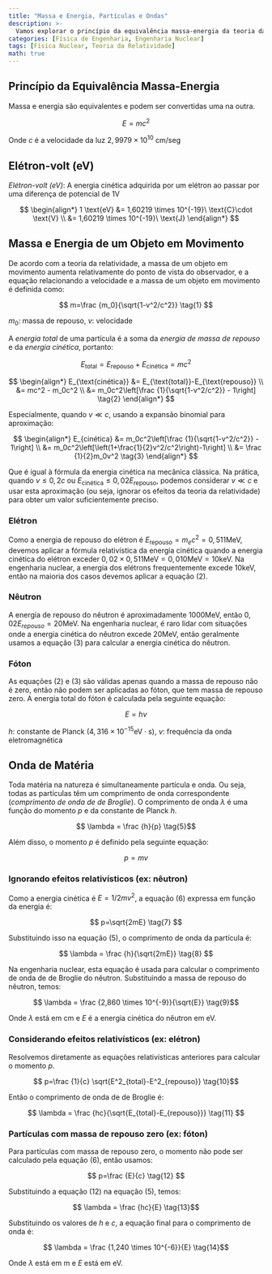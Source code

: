 ```yaml
---
title: "Massa e Energia, Partículas e Ondas"
description: >-
  Vamos explorar o princípio da equivalência massa-energia da teoria da relatividade e calcular a energia de um elétron em movimento considerando os efeitos relativísticos.
categories: [Física de Engenharia, Engenharia Nuclear]
tags: [Física Nuclear, Teoria da Relatividade]
math: true
---
```


## Princípio da Equivalência Massa-Energia
Massa e energia são equivalentes e podem ser convertidas uma na outra.

$$ E=mc^2 $$

Onde $c$ é a velocidade da luz $2,9979 \times 10^{10}\ \text{cm/seg}$

## Elétron-volt (eV)
*Elétron-volt (eV)*: A energia cinética adquirida por um elétron ao passar por uma diferença de potencial de 1V

$$
\begin{align*} 
1 \text{eV} &= 1,60219 \times 10^{-19}\ \text{C}\cdot \text{V}
\\ &= 1,60219 \times 10^{-19}\ \text{J}
\end{align*}
$$

## Massa e Energia de um Objeto em Movimento
De acordo com a teoria da relatividade, a massa de um objeto em movimento aumenta relativamente do ponto de vista do observador, e a equação relacionando a velocidade e a massa de um objeto em movimento é definida como:

$$ m=\frac {m_0}{\sqrt{1-v^2/c^2}} \tag{1} $$

$m_0$: massa de repouso, $v$: velocidade

A *energia total* de uma partícula é a soma da *energia de massa de repouso* e da *energia cinética*, portanto:

$$ E_{\text{total}} = E_{\text{repouso}}+E_{\text{cinética}} = mc^2$$

$$
\begin{align*}
E_{\text{cinética}} &= E_{\text{total}}-E_{\text{repouso}}
\\ &= mc^2 - m_0c^2
\\ &= m_0c^2\left[\frac {1}{\sqrt{1-v^2/c^2}} - 1\right] \tag{2}
\end{align*}
$$

Especialmente, quando $v\ll c$, usando a expansão binomial para aproximação:

$$
\begin{align*}
E_{cinética} &= m_0c^2\left[\frac {1}{\sqrt{1-v^2/c^2}} - 1\right]
\\ &= m_0c^2\left[\left(1+\frac{1}{2}v^2/c^2\right)-1\right]
\\ &= \frac {1}{2}m_0v^2 \tag{3}
\end{align*}
$$

Que é igual à fórmula da energia cinética na mecânica clássica. Na prática, quando $v\leq 0,2c$ ou $E_{\text{cinética}} \leq 0,02E_{\text{repouso}}$, podemos considerar $v\ll c$ e usar esta aproximação (ou seja, ignorar os efeitos da teoria da relatividade) para obter um valor suficientemente preciso.

### Elétron
Como a energia de repouso do elétron é $E_{\text{repouso}}=m_ec^2=0,511 \text{MeV}$, devemos aplicar a fórmula relativística da energia cinética quando a energia cinética do elétron exceder $0,02\times 0,511 \text{MeV}=0,010 \text{MeV}=10 \text{keV}$. Na engenharia nuclear, a energia dos elétrons frequentemente excede 10keV, então na maioria dos casos devemos aplicar a equação (2).

### Nêutron
A energia de repouso do nêutron é aproximadamente 1000MeV, então $0,02E_{repouso}=20\text{MeV}$. Na engenharia nuclear, é raro lidar com situações onde a energia cinética do nêutron excede 20MeV, então geralmente usamos a equação (3) para calcular a energia cinética do nêutron.

### Fóton
As equações (2) e (3) são válidas apenas quando a massa de repouso não é zero, então não podem ser aplicadas ao fóton, que tem massa de repouso zero. A energia total do fóton é calculada pela seguinte equação:

$$ E = h\nu \tag{4} $$

$h$: constante de Planck ($4,316 \times 10^{-15} \text{eV}\cdot\text{s}$), $\nu$: frequência da onda eletromagnética

## Onda de Matéria
Toda matéria na natureza é simultaneamente partícula e onda. Ou seja, todas as partículas têm um comprimento de onda correspondente (*comprimento de onda de de Broglie*). O comprimento de onda $\lambda$ é uma função do momento $p$ e da constante de Planck $h$.

$$ \lambda = \frac {h}{p} \tag{5}$$

Além disso, o momento $p$ é definido pela seguinte equação:

$$ p = mv \tag{6} $$

### Ignorando efeitos relativísticos (ex: nêutron)
Como a energia cinética é $E=1/2 mv^2$, a equação (6) expressa em função da energia é:

$$ p=\sqrt{2mE} \tag{7} $$

Substituindo isso na equação (5), o comprimento de onda da partícula é:

$$ \lambda = \frac {h}{\sqrt{2mE}} \tag{8} $$

Na engenharia nuclear, esta equação é usada para calcular o comprimento de onda de de Broglie do nêutron. Substituindo a massa de repouso do nêutron, temos:

$$ \lambda = \frac {2,860 \times 10^{-9}}{\sqrt{E}} \tag{9}$$

Onde $\lambda$ está em cm e $E$ é a energia cinética do nêutron em eV.

### Considerando efeitos relativísticos (ex: elétron)
Resolvemos diretamente as equações relativísticas anteriores para calcular o momento $p$.

$$ p=\frac {1}{c} \sqrt{E^2_{total}-E^2_{repouso}} \tag{10}$$

Então o comprimento de onda de de Broglie é:

$$ \lambda = \frac {hc}{\sqrt{E_{total}-E_{repouso}}} \tag{11} $$

### Partículas com massa de repouso zero (ex: fóton)
Para partículas com massa de repouso zero, o momento não pode ser calculado pela equação (6), então usamos:

$$ p=\frac {E}{c} \tag{12} $$

Substituindo a equação (12) na equação (5), temos:

$$ \lambda = \frac {hc}{E} \tag{13}$$

Substituindo os valores de $h$ e $c$, a equação final para o comprimento de onda é:

$$ \lambda = \frac {1,240 \times 10^{-6}}{E} \tag{14}$$

Onde $\lambda$ está em m e $E$ está em eV.